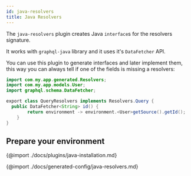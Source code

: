```yaml
---
id: java-resolvers
title: Java Resolvers
---
```


The `java-resolvers` plugin creates Java `interface`s for the resolvers signature.

It works with `graphql-java` library and it uses it's `DataFetcher` API.

You can use this plugin to generate interfaces and later implement them, this way you can always tell if one of the fields is missing a resolvers:

```java
import com.my.app.generated.Resolvers;
import com.my.app.models.User;
import graphql.schema.DataFetcher;

export class QueryResolvers implements Resolvers.Query {
  public DataFetcher<String> id() {
        return environment -> environment.<User>getSource().getId();
    }
}
```

## Prepare your environment

{@import ./docs/plugins/java-installation.md}

{@import ./docs/generated-config/java-resolvers.md}

